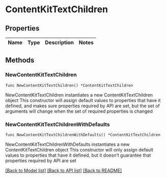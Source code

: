 # ContentKitTextChildren

## Properties

Name | Type | Description | Notes
------------ | ------------- | ------------- | -------------

## Methods

### NewContentKitTextChildren

`func NewContentKitTextChildren() *ContentKitTextChildren`

NewContentKitTextChildren instantiates a new ContentKitTextChildren object
This constructor will assign default values to properties that have it defined,
and makes sure properties required by API are set, but the set of arguments
will change when the set of required properties is changed

### NewContentKitTextChildrenWithDefaults

`func NewContentKitTextChildrenWithDefaults() *ContentKitTextChildren`

NewContentKitTextChildrenWithDefaults instantiates a new ContentKitTextChildren object
This constructor will only assign default values to properties that have it defined,
but it doesn't guarantee that properties required by API are set


[[Back to Model list]](../README.md#documentation-for-models) [[Back to API list]](../README.md#documentation-for-api-endpoints) [[Back to README]](../README.md)


